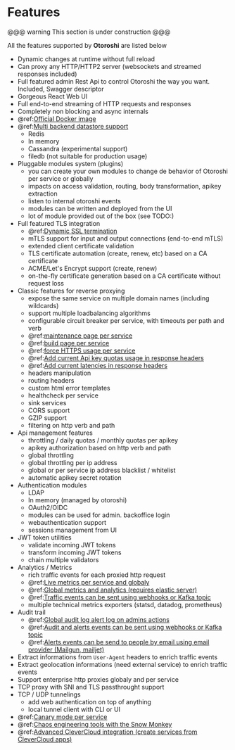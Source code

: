 # Features 

@@@ warning
This section is under construction
@@@

All the features supported by **Otoroshi** are listed below

* Dynamic changes at runtime without full reload 
* Can proxy any HTTP/HTTP2 server (websockets and streamed responses included)
* Full featured admin Rest Api to control Otoroshi the way you want. Included, Swagger descriptor
* Gorgeous React Web UI
* Full end-to-end streaming of HTTP requests and responses
* Completely non blocking and async internals
* @ref:[Official Docker image](./getotoroshi/fromdocker.md)
* @ref:[Multi backend datastore support](./firstrun/datastore.md)
    * Redis
    * In memory
    * Cassandra (experimental support)
    * filedb (not suitable for production usage)	
* Pluggable modules system (plugins) 
    * you can create your own modules to change de behavior of Otoroshi per service or globally
    * impacts on access validation, routing, body transformation, apikey extraction
    * listen to internal otoroshi events
    * modules can be written and deployed from the UI
    * lot of module provided out of the box (see TODO:)
* Full featured TLS integration
    * @ref:[Dynamic SSL termination](./topics/ssl.md)
    * mTLS support for input and output connections (end-to-end mTLS)
    * extended client certificate validation
    * TLS certificate automation (create, renew, etc) based on a CA certificate
    * ACME/Let's Encrypt support (create, renew)
    * on-the-fly certificate generation based on a CA certificate without request loss
* Classic features for reverse proxying
    * expose the same service on multiple domain names (including wildcards)
    * support multiple loadbalancing algorithms
    * configurable circuit breaker per service, with timeouts per path and verb
    * @ref:[maintenance page per service](./usage/2-services.md)
    * @ref:[build page per service](./usage/2-services.md)
    * @ref:[force HTTPS usage per service](./usage/2-services.md)
    * @ref:[Add current Api key quotas usage in response headers](./usage/3-apikeys.md)
    * @ref:[Add current latencies in response headers](./usage/3-apikeys.md)
    * headers manipulation
    * routing headers
    * custom html error templates
    * healthcheck per service
    * sink services
    * CORS support
    * GZIP support
    * filtering on http verb and path
* Api management features
    * throttling / daily quotas / monthly quotas per apikey
    * apikey authorization based on http verb and path
    * global throttling
    * global throttling per ip address
    * global or per service ip address blacklist / whitelist
    * automatic apikey secret rotation
* Authentication modules
    * LDAP
    * In memory (managed by otoroshi)
    * OAuth2/OIDC
    * modules can be used for admin. backoffice login
    * webauthentication support
    * sessions management from UI
* JWT token utilities
    * validate incoming JWT tokens
    * transform incoming JWT tokens
    * chain multiple validators
* Analytics / Metrics
    * rich traffic events for each proxied http request
    * @ref:[Live metrics per service and globaly](./usage/4-monitor.md)  
    * @ref:[Global metrics and analytics (requires elastic server)](./usage/7-metrics.md)
    * @ref:[Traffic events can be sent using webhooks or Kafka topic](./setup/dangerzone.md#analytics-settings)
    * multiple technical metrics exporters (statsd, datadog, prometheus)
* Audit trail
    * @ref:[Global audit log alert log on admins actions](./usage/6-audit.md)
    * @ref:[Audit and alerts events can be sent using webhooks or Kafka topic](./setup/dangerzone.md#analytics-settings)
    * @ref:[Alerts events can be send to people by email using email provider (Mailgun, mailjet)](./integrations/mailgun.md)
* Extract informations from `User-Agent` headers to enrich traffic events
* Extract geolocation informations (need external service)  to enrich traffic events
* Support enterprise http proxies globaly and per service
* TCP proxy with SNI and TLS passthrought support
* TCP / UDP tunnelings
    * add web authentication on top of anything
    * local tunnel client with CLI or UI
* @ref:[Canary mode per service](./topics/snow-monkey.md)
* @ref:[Chaos engineering tools with the Snow Monkey](./topics/snow-monkey.md)
* @ref:[Advanced CleverCloud integration (create services from CleverCloud apps)](./integrations/clevercloud.md)  
